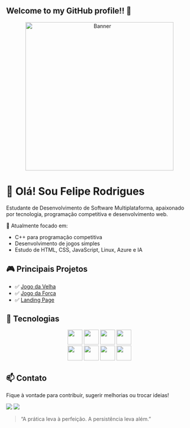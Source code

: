 ## Welcome to my GitHub profile!! 👾

<p align="center">
  <img src="https://media.giphy.com/media/qgQUggAC3Pfv687qPC/giphy.gif" width='400' height='auto' alt="Banner">
</p>

# 👋 Olá! Sou Felipe Rodrigues

Estudante de Desenvolvimento de Software Multiplataforma, apaixonado por tecnologia, programação competitiva e desenvolvimento web.

🎯 Atualmente focado em:
- C++ para programação competitiva
- Desenvolvimento de jogos simples
- Estudo de HTML, CSS, JavaScript, Linux, Azure e IA

## 🎮 Principais Projetos

- ✅ [Jogo da Velha](./jogo-da-velha/README.md)
- ✅ [Jogo da Forca](./jogo-da-forca/README.md)
- ✅ [Landing Page](https://1freelipe.github.io/Landing-Page/)

## 🧰 Tecnologias

<div align='center' display=inline>
  <img width='40' height='40' src="https://cdn.jsdelivr.net/gh/devicons/devicon@latest/icons/html5/html5-original-wordmark.svg"/>
  <img width='40' height='40' src="https://cdn.jsdelivr.net/gh/devicons/devicon@latest/icons/css3/css3-original-wordmark.svg"/>
  <img width='40' height='40' src="https://cdn.jsdelivr.net/gh/devicons/devicon@latest/icons/javascript/javascript-original.svg"/>
  <img width='40' height='40' src="https://cdn.jsdelivr.net/gh/devicons/devicon@latest/icons/python/python-original.svg"/>
</div>

<div align='center' display='inline'>
  <img width='40' height='40' src="https://cdn.jsdelivr.net/gh/devicons/devicon@latest/icons/cplusplus/cplusplus-original.svg" />
  <img width='40' height='40' src="https://cdn.jsdelivr.net/gh/devicons/devicon@latest/icons/mysql/mysql-plain-wordmark.svg" />
  <img width='40' height='40' src="https://cdn.jsdelivr.net/gh/devicons/devicon@latest/icons/selenium/selenium-original.svg" />
  <img width='40' height='40' src="https://cdn.jsdelivr.net/gh/devicons/devicon@latest/icons/vscode/vscode-original-wordmark.svg" />
</div>

## 📫 Contato

Fique à vontade para contribuir, sugerir melhorias ou trocar ideias!

<a href="https://www.linkedin.com/in/felipe-rodrigues-509656189/" target="_blank" ><img src="https://img.shields.io/badge/linkedin-%230077B5.svg?style=for-the-badge&logo=linkedin&logoColor=white"/></a>
<a href="https://www.instagram.com/freeliipee_/" target="_blank" ><img src="https://img.shields.io/badge/Instagram-%23E4405F.svg?style=for-the-badge&logo=Instagram&logoColor=white"/></a>

> “A prática leva à perfeição. A persistência leva além.”
